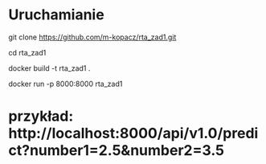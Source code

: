 # Uruchamianie
git clone https://github.com/m-kopacz/rta_zad1.git

cd rta_zad1

docker build -t rta_zad1 .

docker run -p 8000:8000 rta_zad1
# przykład: http://localhost:8000/api/v1.0/predict?number1=2.5&number2=3.5
